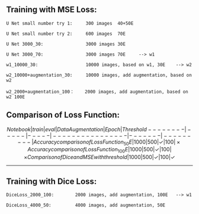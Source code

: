 Training with MSE Loss:
------

    U Net small number try 1:     300 images  40+50E
  
    U Net small number try 2:     600 images  70E
  
    U Net 3000_30:                3000 images 30E
	
	U Net 3000_70:                3000 images 70E     --> w1
	
	w1_10000_30:                  10000 images, based on w1, 30E    --> w2
  
	w2_10000+augmentation_30:     10000 images, add augmentation, based on w2
  
	w2_2000+augmentation_100：    2000 images, add augmentation, based on w2 100E
	

Comparison of Loss Function:
------
	
$$	
Notebook|train|eval|Data Augmentation| Epoch|Threshold
--------|-----|-----|----------------|-------|---------|
Accuracy comparison of Loss Function_50E|1000|500|\checkmark|100|\times
Accuracy comparison of Loss Function_100E|1000|500|\checkmark|100|\times
Comparison of Dice and MSE with threshold|1000|500|\checkmark|100|\checkmark
$$
	
------
	
	
Training with Dice Loss:
------

	DiceLoss_2000_100:        2000 images, add augmentation, 100E   --> w1 

	DiceLoss_4000_50:		  4000 images, add augmentation, 50E   
	
	
	
	
	
	
	
